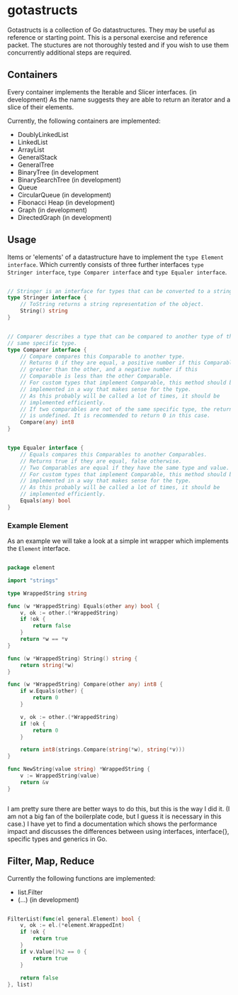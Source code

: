 # gotastructs

Gotastructs is a collection of Go datastructures.
They may be useful as reference or starting point.
This is a personal exercise and reference packet.
The stuctures are not thoroughly tested and if you
wish to use them concurrently additional steps are required.

## Containers

Every container implements the Iterable and Slicer interfaces. (in development)
As the name suggests they are able to return an iterator and a slice of their elements.

Currently, the following containers are implemented:
- DoublyLinkedList
- LinkedList
- ArrayList
- GeneralStack
- GeneralTree
- BinaryTree (in development
- BinarySearchTree (in development)
- Queue
- CircularQueue (in development)
- Fibonacci Heap (in development)
- Graph (in development)
- DirectedGraph (in development)

## Usage

Items or 'elements' of a datastructure have to implement the `type Element interface`.
Which currently consists of three further interfaces `type Stringer interface`, `type Comparer interface`
and `type Equaler interface`.

```go

// Stringer is an interface for types that can be converted to a string.
type Stringer interface {
    // ToString returns a string representation of the object.
    String() string
}

```

```go

// Comparer describes a type that can be compared to another type of the
// same specific type.
type Comparer interface {
    // Compare compares this Comparable to another type.
    // Returns 0 if they are equal, a positive number if this Comparable is
    // greater than the other, and a negative number if this
    // Comparable is less than the other Comparable.
    // For custom types that implement Comparable, this method should be
    // implemented in a way that makes sense for the type.
    // As this probably will be called a lot of times, it should be
    // implemented efficiently.
    // If two comparables are not of the same specific type, the return value
    // is undefined. It is recommended to return 0 in this case.
    Compare(any) int8
}

```

```go

type Equaler interface {
    // Equals compares this Comparables to another Comparables.
    // Returns true if they are equal, false otherwise.
    // Two Comparables are equal if they have the same type and value.
    // For custom types that implement Comparable, this method should be
    // implemented in a way that makes sense for the type.
    // As this probably will be called a lot of times, it should be
    // implemented efficiently.
    Equals(any) bool
}

```

### Example Element

As an example we will take a look at a simple int wrapper which implements the `Element` interface.
```go

package element

import "strings"

type WrappedString string

func (w *WrappedString) Equals(other any) bool {
	v, ok := other.(*WrappedString)
	if !ok {
		return false
	}
	return *w == *v
}

func (w *WrappedString) String() string {
	return string(*w)
}

func (w *WrappedString) Compare(other any) int8 {
	if w.Equals(other) {
		return 0
	}

	v, ok := other.(*WrappedString)
	if !ok {
		return 0
	}

	return int8(strings.Compare(string(*w), string(*v)))
}

func NewString(value string) *WrappedString {
	v := WrappedString(value)
	return &v
}



```

I am pretty sure there are better ways to do this, but this is the way I did it.
(I am not a big fan of the boilerplate code, but I guess it is necessary in this case.)
I have yet to find a documentation which shows the performance impact and discusses the
differences between using interfaces, interface{}, specific types and generics in Go.

## Filter, Map, Reduce

Currently the following functions are implemented:
- list.Filter
- (...) (in development)

```go

FilterList(func(el general.Element) bool {
    v, ok := el.(*element.WrappedInt)
    if !ok {
        return true
    }
    if v.Value()%2 == 0 {
        return true
    }
    
    return false
}, list)

```

